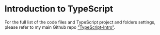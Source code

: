# Introduction to TypeScript
For the full list of the code files and TypeScript project and folders settings, please refer to my main Github repo ["TypeScript-Intro"](https://github.com/anmarjarjees/TypeScript-Intro).